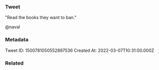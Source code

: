 ### Tweet
"Read the books they want to ban."

@naval

### Metadata
Tweet ID: 1500781050552897536
Created At: 2022-03-07T10:31:00.000Z

### Related

